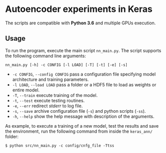 # Autoencoder experiments in Keras
The scripts are compatible with __Python 3.6__ and multiple GPUs execution.

## Usage
To run the program, execute the main script `nn_main.py`. The script supports the following command line arguments:
```
nn_main.py [-h] -c CONFIG [-l LOAD] [-T] [-t] [-e] [-s]
```
- `-c CONFIG`, `--config CONFIG` pass a configuration file specifying model architecture and training parameters.
- `-l LOAD`, `--load LOAD` pass a folder or a HDF5 file to load as weights or entire model.
- `-T`, `--train` execute training of the model.
- `-t`, `--test` execute testing routines.
- `-e`, `--err` redirect _stderr_ to log file.
- `-s`, `--save` archive configuration file (`-s`) and python scripts (`-ss`).
- `-h`, `--help` show the help message with description of the arguments.

As example, to execute a training of a new model, test the results and save the environment, run the following command from inside the `keras_ann/` folder:
```
$ python src/nn_main.py -c config/cnfg_file -Ttss
```